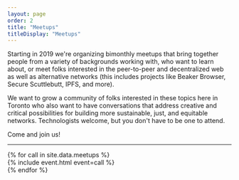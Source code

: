 ```yaml
---
layout: page
order: 2
title: "Meetups"
titleDisplay: "Meetups"
---
```


Starting in 2019 we're organizing bimonthly meetups that bring together people from a variety of backgrounds working with, who want to learn about, or meet folks interested in the peer-to-peer and decentralized web as well as alternative networks (this includes projects like Beaker Browser, Secure Scuttlebutt, IPFS, and more).

We want to grow a community of folks interested in these topics here in Toronto who also want to have conversations that address creative and critical possibilities for building more sustainable, just, and equitable networks. Technologists welcome, but you don't have to be one to attend.

Come and join us!

***

<!-- Call section -->
<section class="sections">
  <div class="row events-grid">
    {% for call in site.data.meetups %}
    <div class="six columns event">
      {% include event.html event=call %}
    </div>
    {% endfor %}
  </div>
</section>
